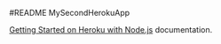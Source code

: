 #README MySecondHerokuApp

[Getting Started on Heroku with Node.js](https://devcenter.heroku.com/articles/getting-started-with-nodejs#introduction) documentation.
